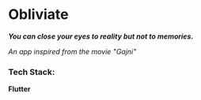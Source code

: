 # Obliviate
**_You can close your eyes to reality but not to memories._**

*An app inspired from the movie "Gajni"*


### Tech Stack: 
**Flutter**






